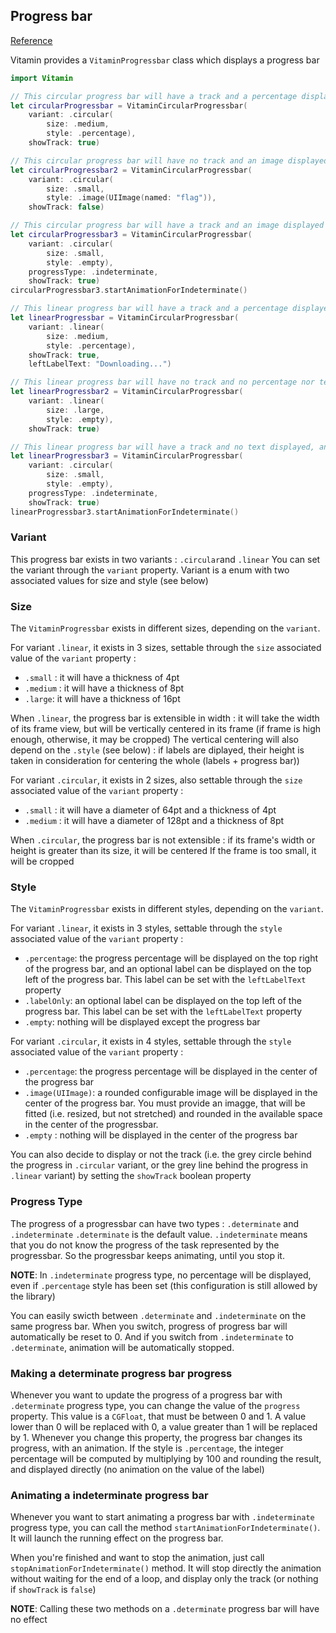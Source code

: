 ## Progress bar
[Reference](https://www.decathlon.design/726f8c765/p/2388f2-progressbar/b/42a1a2)

Vitamin provides a `VitaminProgressbar` class which displays a progress bar

```swift
import Vitamin

// This circular progress bar will have a track and a percentage displayed, and will be 128pt of diameter
let circularProgressbar = VitaminCircularProgressbar(
    variant: .circular(
        size: .medium,
        style: .percentage),
    showTrack: true)

// This circular progress bar will have no track and an image displayed in the center, and will be 64pt of diameter. The image will be cropped and rounded to fit if needed
let circularProgressbar2 = VitaminCircularProgressbar(
    variant: .circular(
        size: .small,
        style: .image(UIImage(named: "flag")),
    showTrack: false)

// This circular progress bar will have a track and an image displayed in the center, and will be 64pt of diameter. The progress will be animated.
let circularProgressbar3 = VitaminCircularProgressbar(
    variant: .circular(
        size: .small,
        style: .empty),
    progressType: .indeterminate,
    showTrack: true)
circularProgressbar3.startAnimationForIndeterminate()

// This linear progress bar will have a track and a percentage displayed, will have a thickness of 8pt, and will have a "Downloading..." text displayed above
let linearProgressbar = VitaminCircularProgressbar(
    variant: .linear(
        size: .medium,
        style: .percentage),
    showTrack: true,
    leftLabelText: "Downloading...")

// This linear progress bar will have no track and no percentage nor text displayed, and will have a thickness of 16pt
let linearProgressbar2 = VitaminCircularProgressbar(
    variant: .linear(
        size: .large,
        style: .empty),
    showTrack: true)

// This linear progress bar will have a track and no text displayed, and will have a thickness of 16pt. The progress will be animated.
let linearProgressbar3 = VitaminCircularProgressbar(
    variant: .circular(
        size: .small,
        style: .empty),
    progressType: .indeterminate,
    showTrack: true)
linearProgressbar3.startAnimationForIndeterminate()
```

### Variant
This progress bar exists in two variants : `.circular`and `.linear`
You can set the variant through the `variant` property.
Variant is a enum with two associated values for size and style (see below)

### Size
The  `VitaminProgressbar` exists in different sizes, depending on the `variant`.

For variant `.linear`, it exists in 3 sizes, settable through the `size` associated value of the `variant` property :
- `.small` : it will have a thickness of 4pt
- `.medium` : it will have a thickness of 8pt
- `.large`: it will have a thickness of 16pt

When `.linear`, the progress bar is extensible in width : it will take the width of its frame view, but will be vertically centered in its frame (if frame is high enough, otherwise, it may be cropped)
The vertical centering will also depend on the `.style` (see below) : if labels are diplayed, their height is taken in consideration for centering the whole (labels + progress bar))

For variant `.circular`, it exists in 2 sizes, also settable through the `size` associated value of the `variant` property :
- `.small` : it will have a diameter of 64pt and a thickness of 4pt
- `.medium` : it will have a diameter of 128pt and a thickness of 8pt

When `.circular`, the progress bar is not extensible : if its frame's width or height is greater than its size, it will be centered
If the frame is too small, it will be cropped


### Style
The  `VitaminProgressbar` exists in different styles, depending on the `variant`.

For variant `.linear`, it exists in 3 styles, settable through the `style` associated value of the `variant` property :
- `.percentage`: the progress percentage will be displayed on the top right of the progress bar, and an optional label can be displayed on the top left of the progress bar. This label can be set with the `leftLabelText` property
- `.labelOnly`: an optional label can be displayed on the top left of the progress bar. This label can be set with the `leftLabelText` property
- `.empty`: nothing will be displayed except the progress bar

For variant `.circular`, it exists in 4 styles, settable through the `style` associated value of the `variant` property :
- `.percentage`: the progress percentage will be displayed in the center of the progress bar
- `.image(UIImage)`: a rounded configurable image will be displayed in the center of the progress bar. You must provide an imagge, that will be fitted (i.e. resized, but not stretched) and rounded in the available space in the center of the progressbar. 
- `.empty` : nothing will be displayed in the center of the progress bar

You can also decide to display or not the track (i.e. the grey circle behind the progress in `.circular` variant, or the grey line behind the progress in `.linear` variant) by setting the `showTrack` boolean property 

### Progress Type
The progress of a progressbar can have two types : `.determinate` and `.indeterminate`
`.determinate` is the default value.
`.indeterminate` means that you do not know the progress of the task represented by the progressbar. So the progressbar keeps animating, until you stop it.

**NOTE**: In `.indeterminate` progress type, no percentage will be displayed, even if `.percentage` style has been set (this configuration is still allowed by the library)

You can easily swicth between `.determinate` and `.indeterminate` on the same progress bar. When you switch, progress of progress bar will automatically be reset to 0. And if you switch from `.indeterminate` to `.determinate`, animation will be automatically stopped.

### Making a determinate progress bar progress
Whenever you want to update the progress of a progress bar with `.determinate` progress type, you can change the value of the `progress` property.
This value is a `CGFloat`, that must be between 0 and 1.
A value lower than 0 will be replaced with 0, a value greater than 1 will be replaced by 1.
Whenever you change this property, the progress bar changes its progress, with an animation.
If the style is `.percentage`, the integer percentage will be computed by multiplying by 100 and rounding the result, and displayed directly (no animation on the value of the label)

### Animating a indeterminate progress bar
Whenever you want to start animating a progress bar with `.indeterminate` progress type, you can call the method `startAnimationForIndeterminate()`. It will launch the running effect on the progress bar.

When you're finished and want to stop the animation, just call `stopAnimationForIndeterminate()` method. It will stop directly the animation without waiting for the end of a loop, and display only the track (or nothing if `showTrack` is `false`)

**NOTE**: Calling these two methods on a `.determinate` progress bar will have no effect

